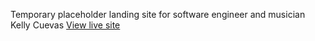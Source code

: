 Temporary placeholder landing site for software engineer and musician Kelly Cuevas
[View live site](https://kellycuevas.com/)
